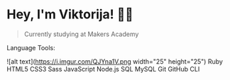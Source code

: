 # Hey, I'm Viktorija! 👋🏼 #

> Currently studying at  Makers Academy

Language Tools:

![alt text](https://i.imgur.com/QJYna1V.png width="25" height="25")
Ruby
HTML5
CSS3
Sass
JavaScript
Node.js
SQL
MySQL
Git
GitHub
CLI
